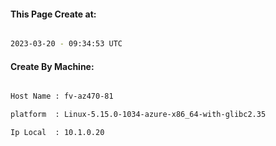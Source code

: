 
   
#### This Page Create at:

```bash

2023-03-20 - 09:34:53 UTC

```

#### Create By Machine:

```bash

Host Name : fv-az470-81

platform  : Linux-5.15.0-1034-azure-x86_64-with-glibc2.35

Ip Local  : 10.1.0.20

```

